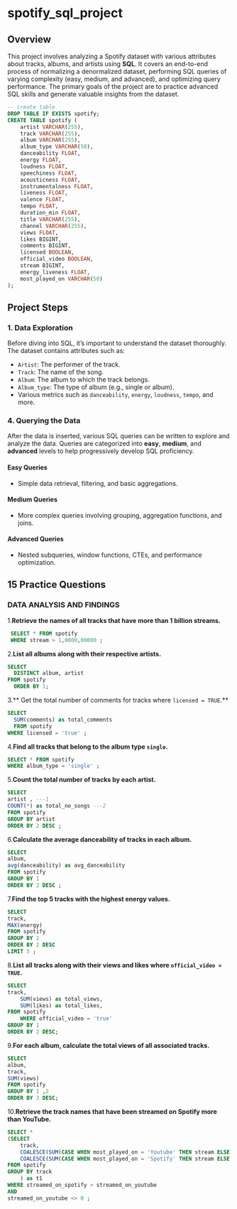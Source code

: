 # spotify_sql_project

## Overview
This project involves analyzing a Spotify dataset with various attributes about tracks, albums, and artists using **SQL**. It covers an end-to-end process of normalizing a denormalized dataset, performing SQL queries of varying complexity (easy, medium, and advanced), and optimizing query performance. The primary goals of the project are to practice advanced SQL skills and generate valuable insights from the dataset.

```sql
-- create table
DROP TABLE IF EXISTS spotify;
CREATE TABLE spotify (
    artist VARCHAR(255),
    track VARCHAR(255),
    album VARCHAR(255),
    album_type VARCHAR(50),
    danceability FLOAT,
    energy FLOAT,
    loudness FLOAT,
    speechiness FLOAT,
    acousticness FLOAT,
    instrumentalness FLOAT,
    liveness FLOAT,
    valence FLOAT,
    tempo FLOAT,
    duration_min FLOAT,
    title VARCHAR(255),
    channel VARCHAR(255),
    views FLOAT,
    likes BIGINT,
    comments BIGINT,
    licensed BOOLEAN,
    official_video BOOLEAN,
    stream BIGINT,
    energy_liveness FLOAT,
    most_played_on VARCHAR(50)
);
```
## Project Steps

### 1. Data Exploration
Before diving into SQL, it’s important to understand the dataset thoroughly. The dataset contains attributes such as:
- `Artist`: The performer of the track.
- `Track`: The name of the song.
- `Album`: The album to which the track belongs.
- `Album_type`: The type of album (e.g., single or album).
- Various metrics such as `danceability`, `energy`, `loudness`, `tempo`, and more.

### 4. Querying the Data
After the data is inserted, various SQL queries can be written to explore and analyze the data. Queries are categorized into **easy**, **medium**, and **advanced** levels to help progressively develop SQL proficiency.

#### Easy Queries
- Simple data retrieval, filtering, and basic aggregations.
  
#### Medium Queries
- More complex queries involving grouping, aggregation functions, and joins.
  
#### Advanced Queries
- Nested subqueries, window functions, CTEs, and performance optimization.

## 15 Practice Questions

### DATA ANALYSIS AND FINDINGS 

1.**Retrieve the names of all tracks that have more than 1 billion streams.**
   
  ```sql
   SELECT * FROM spotify 
   WHERE stream > 1,0000,00000 ;
   ```

2.**List all albums along with their respective artists.**

  ```sql
  SELECT 
    DISTINCT album, artist 
  FROM spotify 
    ORDER BY 1;

   ```

3.** Get the total number of comments for tracks where `licensed = TRUE`.**

  ```sql
  SELECT
    SUM(comments) as total_comments
    FROM spotify
  WHERE licensed = 'true' ;

```

4.**Find all tracks that belong to the album type `single`.**

```sql
SELECT * FROM spotify 
WHERE album_type = 'single' ;
```

5.**Count the total number of tracks by each artist.**

```sql
SELECT 
artist , ---1
COUNT(*) as total_no_songs ---2
FROM spotify 
GROUP BY artist 
ORDER BY 2 DESC ;

```

6.**Calculate the average danceability of tracks in each album.**

```sql
SELECT 
album,
avg(danceability) as avg_danceability
FROM spotify 
GROUP BY 1 
ORDER BY 2 DESC ;

```

7.**Find the top 5 tracks with the highest energy values.**

```sql
SELECT 
track,
MAX(energy)
FROM spotify 
GROUP BY 1 
ORDER BY 2 DESC 
LIMIT 5 ;

```

8.**List all tracks along with their views and likes where `official_video = TRUE`.**

```sql
SELECT 
track,
    SUM(views) as total_views,
    SUM(likes) as total_likes,
FROM spotify 
    WHERE official_video = 'true'
GROUP BY 1 
ORDER BY 2 DESC;

```

9.**For each album, calculate the total views of all associated tracks.**

```sql
SELECT 
album,
track,
SUM(views)
FROM spotify 
GROUP BY 1 ,2
ORDER BY 3 DESC;

```

10.**Retrieve the track names that have been streamed on Spotify more than YouTube.**

```sql
SELECT *
(SELECT 
    track,  
    COALESCE(SUM(CASE WHEN most_played_on = 'Youtube' THEN stream ELSE 0 END), 0) AS streamed_on_youtube,  
    COALESCE(SUM(CASE WHEN most_played_on = 'Spotify' THEN stream ELSE 0 END), 0) AS streamed_on_spotify  
FROM spotify  
GROUP BY track
    ) as t1
WHERE streamed_on_spotify > streamed_on_youtube 
AND 
streamed_on_youtube <> 0 ;

```
